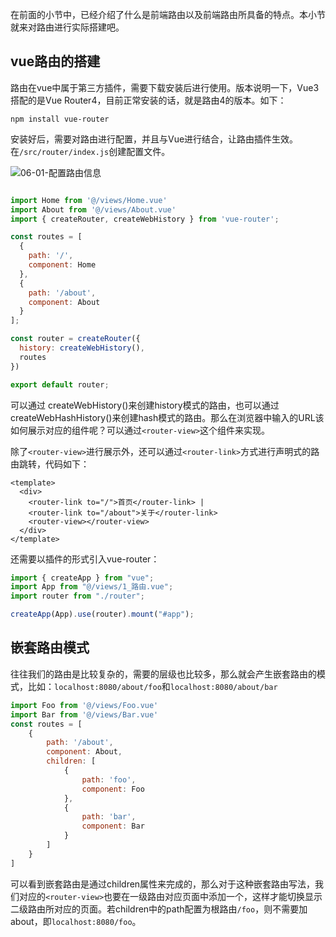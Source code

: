 

在前面的小节中，已经介绍了什么是前端路由以及前端路由所具备的特点。本小节就来对路由进行实际搭建吧。

## vue路由的搭建

路由在vue中属于第三方插件，需要下载安装后进行使用。版本说明一下，Vue3搭配的是Vue Router4，目前正常安装的话，就是路由4的版本。如下：

```shell
npm install vue-router
```

安装好后，需要对路由进行配置，并且与Vue进行结合，让路由插件生效。在`/src/router/index.js`创建配置文件。

![06-01-配置路由信息](http://qny.mrpwei.cc/uPic/06-01-配置路由信息.png)

```js

import Home from '@/views/Home.vue'
import About from '@/views/About.vue'
import { createRouter, createWebHistory } from 'vue-router';

const routes = [
  {
    path: '/',
    component: Home
  },
  {
    path: '/about',
    component: About
  }
];

const router = createRouter({
  history: createWebHistory(),
  routes
})

export default router;
```

可以通过 createWebHistory()来创建history模式的路由，也可以通过createWebHashHistory()来创建hash模式的路由。那么在浏览器中输入的URL该如何展示对应的组件呢？可以通过`<router-view>`这个组件来实现。

除了`<router-view>`进行展示外，还可以通过`<router-link>`方式进行声明式的路由跳转，代码如下：

```vue
<template>
  <div>
    <router-link to="/">首页</router-link> | 
    <router-link to="/about">关于</router-link>
    <router-view></router-view>
  </div>
</template>
```

还需要以插件的形式引入vue-router：

```js
import { createApp } from "vue";
import App from "@/views/1_路由.vue";
import router from "./router";

createApp(App).use(router).mount("#app");
```

## 嵌套路由模式

往往我们的路由是比较复杂的，需要的层级也比较多，那么就会产生嵌套路由的模式，比如：`localhost:8080/about/foo`和`localhost:8080/about/bar`

```js
import Foo from '@/views/Foo.vue'
import Bar from '@/views/Bar.vue'
const routes = [
    {
        path: '/about',
        component: About,
        children: [
            {
                path: 'foo',
                component: Foo
            },
            {
                path: 'bar',
                component: Bar
            }
        ]
    }
]
```

可以看到嵌套路由是通过children属性来完成的，那么对于这种嵌套路由写法，我们对应的`<router-view>`也要在一级路由对应页面中添加一个，这样才能切换显示二级路由所对应的页面。若children中的path配置为根路由`/foo`，则不需要加about，即`localhost:8080/foo`。

